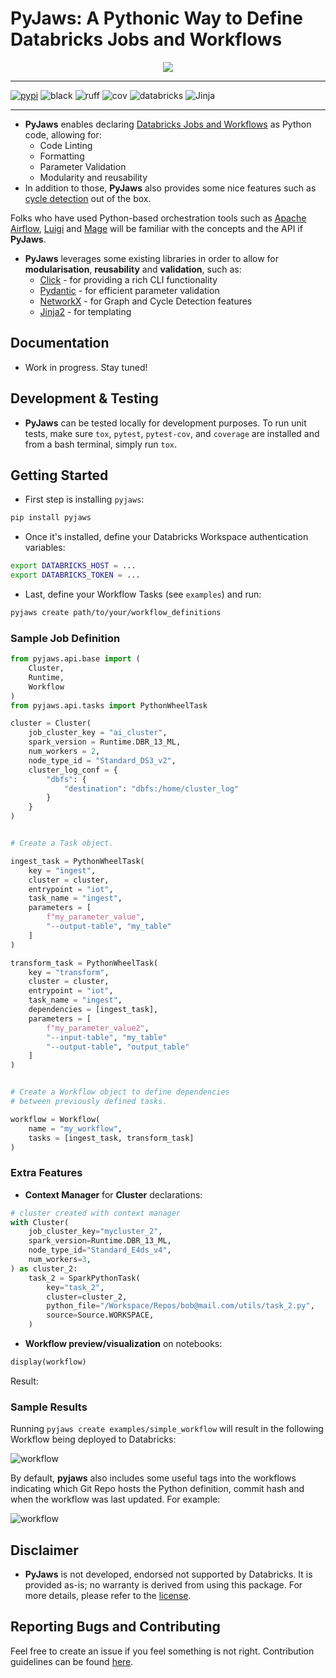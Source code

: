 # PyJaws: A Pythonic Way to Define Databricks Jobs and Workflows

<p align="center">
        <img src="https://raw.githubusercontent.com/rafaelpierre/pyjaws/main/img/pyjaws.png" class="align-center" />
    </a>
</p>

<hr />

[![pypi](https://img.shields.io/badge/pypi-0.1.2-brightgreen?style=for-the-badge)](https://pypi.org/project/pyjaws/) ![black](https://img.shields.io/badge/code%20style-black-000000.svg?style=for-the-badge) ![ruff](https://img.shields.io/badge/lint-ruff-gold?style=for-the-badge) ![cov](https://raw.githubusercontent.com/rafaelpierre/pyjaws/main/img/coverage.svg) ![databricks](https://img.shields.io/badge/Databricks-FF3621.svg?style=for-the-badge&logo=Databricks&logoColor=white) ![Jinja](https://img.shields.io/badge/jinja-white.svg?style=for-the-badge&logo=jinja&logoColor=black)

<hr />

* **PyJaws** enables declaring [Databricks Jobs and Workflows](https://docs.databricks.com/workflows/index.html) as Python code, allowing for:
  * Code Linting
  * Formatting
  * Parameter Validation
  * Modularity and reusability
* In addition to those, **PyJaws** also provides some nice features such as [cycle detection](https://networkx.org/documentation/stable/reference/algorithms/cycles.html) out of the box.

Folks who have used Python-based orchestration tools such as [Apache Airflow](https://airflow.apache.org/), [Luigi](https://luigi.readthedocs.io/en/stable/) and [Mage](https://pypi.org/project/mage-ai/) will be familiar with the concepts and the API if **PyJaws**.

* **PyJaws** leverages some existing libraries in order to allow for **modularisation**, **reusability** and **validation**, such as:
  * [Click](https://click.palletsprojects.com/en/8.1.x/) - for providing a rich CLI functionality
  * [Pydantic](https://docs.pydantic.dev/latest/) - for efficient parameter validation
  * [NetworkX](https://networkx.org/) - for Graph and Cycle Detection features
  * [Jinja2](https://jinja.palletsprojects.com/en/3.1.x/) - for templating

## Documentation

* Work in progress. Stay tuned!

## Development & Testing

* **PyJaws** can be tested locally for development purposes. To run unit tests, make sure `tox`, `pytest`, `pytest-cov`, and `coverage` are installed and from a bash terminal, simply run `tox`.

## Getting Started

* First step is installing `pyjaws`:

```bash
pip install pyjaws
```

* Once it's installed, define your Databricks Workspace authentication variables:

```bash
export DATABRICKS_HOST = ...
export DATABRICKS_TOKEN = ...
```

* Last, define your Workflow Tasks (see `examples`) and run:

```bash
pyjaws create path/to/your/workflow_definitions
```

### Sample Job Definition

```python
from pyjaws.api.base import (
    Cluster,
    Runtime,
    Workflow
)
from pyjaws.api.tasks import PythonWheelTask

cluster = Cluster(
    job_cluster_key = "ai_cluster",
    spark_version = Runtime.DBR_13_ML,
    num_workers = 2,
    node_type_id = "Standard_DS3_v2",
    cluster_log_conf = {
        "dbfs": {
            "destination": "dbfs:/home/cluster_log"
        }
    }
)


# Create a Task object.

ingest_task = PythonWheelTask(
    key = "ingest",
    cluster = cluster,
    entrypoint = "iot",
    task_name = "ingest",
    parameters = [
        f"my_parameter_value",
        "--output-table", "my_table"
    ]
)

transform_task = PythonWheelTask(
    key = "transform",
    cluster = cluster,
    entrypoint = "iot",
    task_name = "ingest",
    dependencies = [ingest_task],
    parameters = [
        f"my_parameter_value2",
        "--input-table", "my_table"
        "--output-table", "output_table"
    ]
)


# Create a Workflow object to define dependencies
# between previously defined tasks.

workflow = Workflow(
    name = "my_workflow",
    tasks = [ingest_task, transform_task]
)
```

### Extra Features

* **Context Manager** for **Cluster** declarations:

```python
# cluster created with context manager
with Cluster(
    job_cluster_key="mycluster_2",
    spark_version=Runtime.DBR_13_ML,
    node_type_id="Standard_E4ds_v4",
    num_workers=3,
) as cluster_2:
    task_2 = SparkPythonTask(
        key="task_2",
        cluster=cluster_2,
        python_file="/Workspace/Repos/bob@mail.com/utils/task_2.py",
        source=Source.WORKSPACE,
    )
```

* **Workflow preview/visualization** on notebooks:

```python
display(workflow)
```
Result:



### Sample Results

Running `pyjaws create examples/simple_workflow` will result in the following Workflow being deployed to Databricks:

![workflow](https://github.com/rafaelpierre/pyjaws/blob/main/img/workflow.png?raw=true "Workflow")

By default, **pyjaws** also includes some useful tags into the workflows indicating which Git Repo hosts the Python definition, commit hash and when the workflow was last updated. For example:

![workflow](https://github.com/rafaelpierre/pyjaws/blob/main/img/tags.png?raw=true "Workflow")

## Disclaimer

* **PyJaws** is not developed, endorsed not supported by Databricks. It is provided as-is; no warranty is derived from using this package. For more details, please refer to the [license](https://github.com/rafaelpierre/pyjaws/blob/main/LICENSE.md).

## Reporting Bugs and Contributing

Feel free to create an issue if you feel something is not right. Contribution guidelines can be found [here](https://githubcom/rafaelpierre/pyjaws/blob/main/CONTRIBUTING.md).
